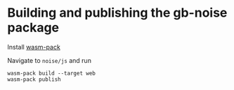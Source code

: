# Building and publishing the gb-noise package
Install [wasm-pack](https://rustwasm.github.io/wasm-pack/installer/)

Navigate to `noise/js` and run
```
wasm-pack build --target web
wasm-pack publish
```

